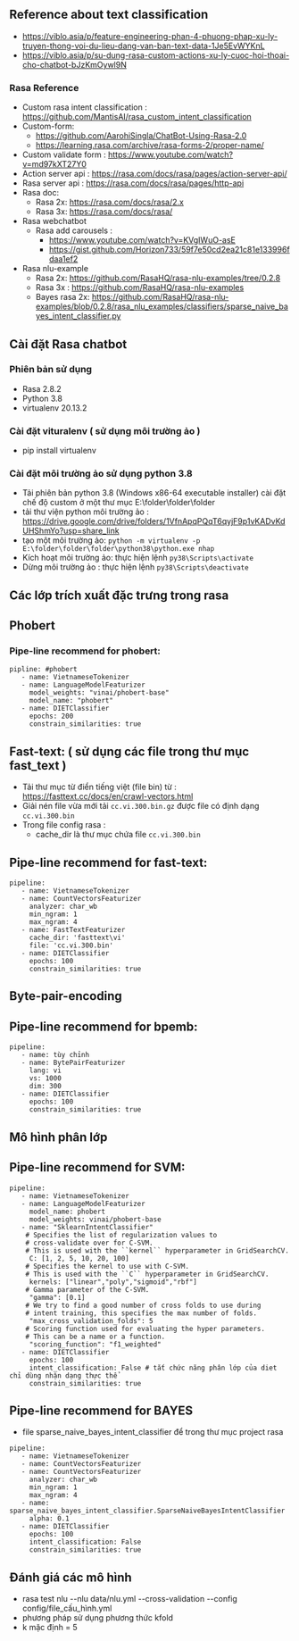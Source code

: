 ## Reference about text classification
- https://viblo.asia/p/feature-engineering-phan-4-phuong-phap-xu-ly-truyen-thong-voi-du-lieu-dang-van-ban-text-data-1Je5EvWYKnL
- https://viblo.asia/p/su-dung-rasa-custom-actions-xu-ly-cuoc-hoi-thoai-cho-chatbot-bJzKmOywl9N
### Rasa Reference 
- Custom rasa intent classification : https://github.com/MantisAI/rasa_custom_intent_classification
- Custom-form: 
  - https://github.com/AarohiSingla/ChatBot-Using-Rasa-2.0
  - https://learning.rasa.com/archive/rasa-forms-2/proper-name/
- Custom validate form : https://www.youtube.com/watch?v=md97kXT27Y0
- Action server api : https://rasa.com/docs/rasa/pages/action-server-api/
- Rasa server api : https://rasa.com/docs/rasa/pages/http-api
- Rasa doc:
  - Rasa 2x: https://rasa.com/docs/rasa/2.x
  - Rasa 3x: https://rasa.com/docs/rasa/
- Rasa webchatbot  
  - Rasa add carousels : 
    - https://www.youtube.com/watch?v=KVgIWuO-asE
    - https://gist.github.com/Horizon733/59f7e50cd2ea21c81e133996fdaa1ef2
- Rasa nlu-example
  - Rasa 2x: https://github.com/RasaHQ/rasa-nlu-examples/tree/0.2.8
  - Rasa 3x : https://github.com/RasaHQ/rasa-nlu-examples
  - Bayes rasa 2x: https://github.com/RasaHQ/rasa-nlu-examples/blob/0.2.8/rasa_nlu_examples/classifiers/sparse_naive_bayes_intent_classifier.py
## Cài đặt Rasa chatbot
### Phiên bản sử dụng
- Rasa 2.8.2
- Python 3.8
- virtualenv 20.13.2
### Cài đặt vituralenv ( sử dụng môi trường ảo )
- pip install virtualenv
### Cài đặt môi trường ảo sử dụng python 3.8
- Tải phiên bản python 3.8 (Windows x86-64 executable installer) cài đặt chế độ custom ở một thư mục E:\folder\folder\folder
- tải thư viện python môi trường ảo : https://drive.google.com/drive/folders/1VfnApqPQqT6qyjF9p1vKADvKdUHShmYo?usp=share_link
- tạo một môi trường ảo: `python -m virtualenv -p  E:\folder\folder\folder\python38\python.exe nhap`
- Kích hoạt môi trường ảo: thực hiện lệnh  `py38\Scripts\activate`
- Dừng môi trường ảo : thực hiện lệnh `py38\Scripts\deactivate`
## Các lớp trích xuất đặc trưng trong rasa
## Phobert
### Pipe-line recommend for phobert:
```
pipline: #phobert
   - name: VietnameseTokenizer
   - name: LanguageModelFeaturizer
     model_weights: "vinai/phobert-base"
     model_name: "phobert"
   - name: DIETClassifier
     epochs: 200
     constrain_similarities: true
```
## Fast-text: ( sử dụng các file trong thư mục fast_text )
- Tải thư mục từ điển tiếng việt (file bin) từ : https://fasttext.cc/docs/en/crawl-vectors.html
- Giải nén file vừa mới tải `cc.vi.300.bin.gz` được file có định dạng `cc.vi.300.bin`
- Trong file config rasa :
  - cache_dir là thư mục chứa file `cc.vi.300.bin`
## Pipe-line recommend for fast-text:
```
pipeline: 
   - name: VietnameseTokenizer
   - name: CountVectorsFeaturizer
     analyzer: char_wb
     min_ngram: 1
     max_ngram: 4
   - name: FastTextFeaturizer
     cache_dir: 'fasttext\vi'
     file: 'cc.vi.300.bin'
   - name: DIETClassifier
     epochs: 100
     constrain_similarities: true

```
## Byte-pair-encoding 
## Pipe-line recommend for bpemb:
```
pipeline: 
   - name: tùy chỉnh
   - name: BytePairFeaturizer
     lang: vi
     vs: 1000
     dim: 300
   - name: DIETClassifier
     epochs: 100
     constrain_similarities: true
```
## Mô hình phân lớp
## Pipe-line recommend for SVM:
```
pipeline:
   - name: VietnameseTokenizer
   - name: LanguageModelFeaturizer
     model_name: phobert
     model_weights: vinai/phobert-base
   - name: "SklearnIntentClassifier"
    # Specifies the list of regularization values to
    # cross-validate over for C-SVM.
    # This is used with the ``kernel`` hyperparameter in GridSearchCV.
     C: [1, 2, 5, 10, 20, 100]
    # Specifies the kernel to use with C-SVM.
    # This is used with the ``C`` hyperparameter in GridSearchCV.
     kernels: ["linear","poly","sigmoid","rbf"]
    # Gamma parameter of the C-SVM.
     "gamma": [0.1]
    # We try to find a good number of cross folds to use during
    # intent training, this specifies the max number of folds.
     "max_cross_validation_folds": 5
    # Scoring function used for evaluating the hyper parameters.
    # This can be a name or a function.
     "scoring_function": "f1_weighted"
   - name: DIETClassifier
     epochs: 100
     intent_classification: False # tắt chức năng phân lớp của diet chỉ dùng nhận dạng thực thể
     constrain_similarities: true
```
## Pipe-line recommend for BAYES
- file sparse_naive_bayes_intent_classifier để trong thư mục project rasa
```
pipeline:
   - name: VietnameseTokenizer
   - name: CountVectorsFeaturizer
   - name: CountVectorsFeaturizer
     analyzer: char_wb
     min_ngram: 1
     max_ngram: 4
   - name: sparse_naive_bayes_intent_classifier.SparseNaiveBayesIntentClassifier
     alpha: 0.1
   - name: DIETClassifier
     epochs: 100
     intent_classification: False
     constrain_similarities: true
```
## Đánh giá các mô hình
- rasa test nlu --nlu data/nlu.yml --cross-validation --config config/file_cấu_hình.yml
- phương pháp sử dụng phương thức kfold
- k mặc định = 5 
